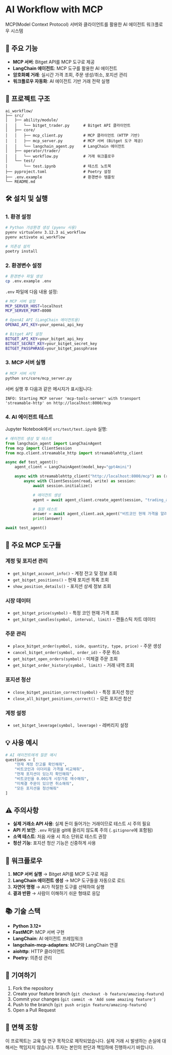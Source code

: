 # AI Workflow with MCP

MCP(Model Context Protocol) 서버와 클라이언트를 활용한 AI 에이전트 워크플로우 시스템

## 🚀 주요 기능

-   **MCP 서버**: Bitget API를 MCP 도구로 제공
-   **LangChain 에이전트**: MCP 도구를 활용한 AI 에이전트
-   **암호화폐 거래**: 실시간 가격 조회, 주문 생성/취소, 포지션 관리
-   **워크플로우 자동화**: AI 에이전트 기반 거래 전략 실행

## 📁 프로젝트 구조

```
ai_workflow/
├── src/
│   ├── ability/module/
│   │   └── bitget_trader.py      # Bitget API 클라이언트
│   ├── core/
│   │   ├── mcp_client.py         # MCP 클라이언트 (HTTP 기반)
│   │   ├── mcp_server.py         # MCP 서버 (Bitget 도구 제공)
│   │   └── langchain_agent.py    # LangChain 에이전트
│   ├── operator/trader/
│   │   └── workflow.py           # 거래 워크플로우
│   └── test/
│       └── test.ipynb            # 테스트 노트북
├── pyproject.toml                # Poetry 설정
├── .env.example                  # 환경변수 템플릿
└── README.md
```

## 🛠️ 설치 및 실행

### 1. 환경 설정

```bash
# Python 가상환경 생성 (pyenv 사용)
pyenv virtualenv 3.12.3 ai_workflow
pyenv activate ai_workflow

# 의존성 설치
poetry install
```

### 2. 환경변수 설정

```bash
# 환경변수 파일 생성
cp .env.example .env
```

`.env` 파일에 다음 내용 설정:

```bash
# MCP 서버 설정
MCP_SERVER_HOST=localhost
MCP_SERVER_PORT=8000

# OpenAI API (LangChain 에이전트용)
OPENAI_API_KEY=your_openai_api_key

# Bitget API 설정
BITGET_API_KEY=your_bitget_api_key
BITGET_SECRET_KEY=your_bitget_secret_key
BITGET_PASSPHRASE=your_bitget_passphrase
```

### 3. MCP 서버 실행

```bash
# MCP 서버 시작
python src/core/mcp_server.py
```

서버 실행 후 다음과 같은 메시지가 표시됩니다:

```
INFO: Starting MCP server 'mcp-tools-server' with transport 'streamable-http' on http://localhost:8000/mcp
```

### 4. AI 에이전트 테스트

Jupyter Notebook에서 `src/test/test.ipynb` 실행:

```python
# 에이전트 생성 및 테스트
from langchain_agent import LangChainAgent
from mcp import ClientSession
from mcp.client.streamable_http import streamablehttp_client

async def test_agent():
    agent_client = LangChainAgent(model_key="gpt4mini")

    async with streamablehttp_client("http://localhost:8000/mcp") as (read, write, _):
        async with ClientSession(read, write) as session:
            await session.initialize()

            # 에이전트 생성
            agent = await agent_client.create_agent(session, "trading_agent")

            # 질문 테스트
            answer = await agent_client.ask_agent("비트코인 현재 가격을 알려줘", "trading_agent")
            print(answer)

await test_agent()
```

## 🔧 주요 MCP 도구들

### 계정 및 포지션 관리

-   `get_bitget_account_info()` - 계정 잔고 및 정보 조회
-   `get_bitget_positions()` - 현재 포지션 목록 조회
-   `show_position_details()` - 포지션 상세 정보 조회

### 시장 데이터

-   `get_bitget_price(symbol)` - 특정 코인 현재 가격 조회
-   `get_bitget_candles(symbol, interval, limit)` - 캔들스틱 차트 데이터

### 주문 관리

-   `place_bitget_order(symbol, side, quantity, type, price)` - 주문 생성
-   `cancel_bitget_order(symbol, order_id)` - 주문 취소
-   `get_bitget_open_orders(symbol)` - 미체결 주문 조회
-   `get_bitget_order_history(symbol, limit)` - 거래 내역 조회

### 포지션 청산

-   `close_bitget_position_correct(symbol)` - 특정 포지션 청산
-   `close_all_bitget_positions_correct()` - 모든 포지션 청산

### 계정 설정

-   `set_bitget_leverage(symbol, leverage)` - 레버리지 설정

## 💡 사용 예시

```python
# AI 에이전트에게 질문 예시
questions = [
    "현재 계정 잔고를 확인해줘",
    "비트코인과 이더리움 가격을 비교해줘",
    "현재 포지션이 있는지 확인해줘",
    "비트코인을 0.001개 시장가로 매수해줘",
    "미체결 주문이 있으면 취소해줘",
    "모든 포지션을 청산해줘"
]
```

## ⚠️ 주의사항

-   **실제 거래소 API 사용**: 실제 돈이 들어가는 거래이므로 테스트 시 주의 필요
-   **API 키 보안**: `.env` 파일을 git에 올리지 않도록 주의 (`.gitignore`에 포함됨)
-   **소액 테스트**: 처음 사용 시 최소 단위로 테스트 권장
-   **청산 기능**: 포지션 청산 기능은 신중하게 사용

## 🔄 워크플로우

1. **MCP 서버 실행** → Bitget API를 MCP 도구로 제공
2. **LangChain 에이전트 생성** → MCP 도구들을 자동으로 로드
3. **자연어 명령** → AI가 적절한 도구를 선택하여 실행
4. **결과 반환** → 사람이 이해하기 쉬운 형태로 응답

## 📚 기술 스택

-   **Python 3.12+**
-   **FastMCP**: MCP 서버 구현
-   **LangChain**: AI 에이전트 프레임워크
-   **langchain-mcp-adapters**: MCP와 LangChain 연결
-   **aiohttp**: HTTP 클라이언트
-   **Poetry**: 의존성 관리

## 🤝 기여하기

1. Fork the repository
2. Create your feature branch (`git checkout -b feature/amazing-feature`)
3. Commit your changes (`git commit -m 'Add some amazing feature'`)
4. Push to the branch (`git push origin feature/amazing-feature`)
5. Open a Pull Request

## 🚨 면책 조항

이 프로젝트는 교육 및 연구 목적으로 제작되었습니다. 실제 거래 시 발생하는 손실에 대해서는 책임지지 않습니다. 투자는 본인의 판단과 책임하에 진행하시기 바랍니다.
